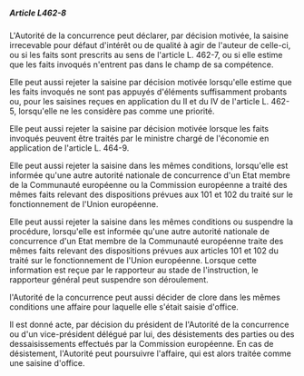 ##### Article L462-8

L'Autorité de la concurrence peut déclarer, par décision motivée, la saisine irrecevable pour défaut d'intérêt ou de qualité à agir de l'auteur de celle-ci, ou si les faits sont prescrits au sens de l'article L. 462-7, ou si elle estime que les faits invoqués n'entrent pas dans le champ de sa compétence.

Elle peut aussi rejeter la saisine par décision motivée lorsqu'elle estime que les faits invoqués ne sont pas appuyés d'éléments suffisamment probants ou, pour les saisines reçues en application du II et du IV de l'article L. 462-5, lorsqu'elle ne les considère pas comme une priorité.

Elle peut aussi rejeter la saisine par décision motivée lorsque les faits invoqués peuvent être traités par le ministre chargé de l'économie en application de l'article L. 464-9.

Elle peut aussi rejeter la saisine dans les mêmes conditions, lorsqu'elle est informée qu'une autre autorité nationale de concurrence d'un Etat membre de la Communauté européenne ou la Commission européenne a traité des mêmes faits relevant des dispositions prévues aux 101 et 102 du traité sur le fonctionnement de l'Union européenne.

Elle peut aussi rejeter la saisine dans les mêmes conditions ou suspendre la procédure, lorsqu'elle est informée qu'une autre autorité nationale de concurrence d'un Etat membre de la Communauté européenne traite des mêmes faits relevant des dispositions prévues aux articles 101 et 102 du traité sur le fonctionnement de l'Union européenne. Lorsque cette information est reçue par le rapporteur au stade de l'instruction, le rapporteur général peut suspendre son déroulement.

l'Autorité de la concurrence peut aussi décider de clore dans les mêmes conditions une affaire pour laquelle elle s'était saisie d'office.

Il est donné acte, par décision du président de l'Autorité de la concurrence ou d'un vice-président délégué par lui, des désistements des parties ou des dessaisissements effectués par la Commission européenne. En cas de désistement, l'Autorité peut poursuivre l'affaire, qui est alors traitée comme une saisine d'office.

